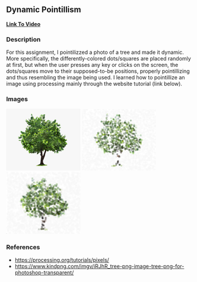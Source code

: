 ## Dynamic Pointillism

**[Link To Video](https://youtu.be/1ViR6w8pGng)**

### Description
For this assignment, I pointilizzed a photo of a tree and made it dynamic. More specifically, the differently-colored dots/squares are placed randomly at first, but when the user presses any key or clicks on the screen, the dots/squares move to their supposed-to-be positions, properly pointillizing and thus resembling the image being used. 
I learned how to pointillize an image using processing mainly through the website tutorial (link below). 


### Images
<img src="./img.png" width="200"> <img src="./img2.png" width="200"> <img src="./img3.png" width="200">

### References
- https://processing.org/tutorials/pixels/
- https://www.kindpng.com/imgv/iRJhR_tree-png-image-tree-png-for-photoshop-transparent/
